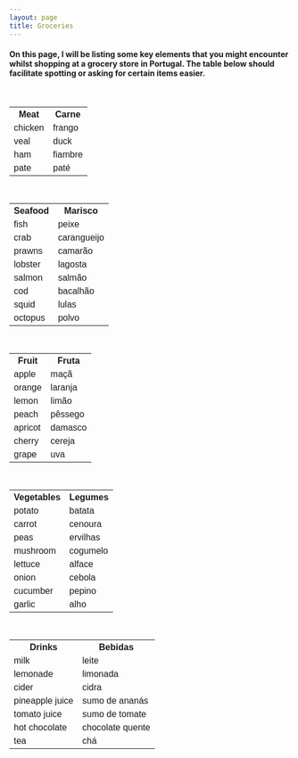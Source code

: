 ```yaml
---
layout: page
title: Groceries
---
```


<h4> On this page, I will be listing some key elements that you might encounter whilst shopping at a grocery store in Portugal. The table below should facilitate spotting or asking for certain items easier. </h4>

<html>
<head>
<style>
table {
    font-family: arial, sans-serif;
    border-collapse: collapse;
    width: 100%;
}

td, th {
    border: 1px solid #dddddd;
    text-align: left;
    padding: 8px;
}

tr:nth-child(even) {
    background-color: #E6E6FA;
}
</style>
</head>
<body>
    
<table>
  <tr>
    <th>Meat</th>
    <th>Carne</th>
  </tr>
  <tr>
    <td>chicken</td>
    <td>frango</td>
  </tr>
  <tr>
    <td>veal</td>
    <td>duck</td>
  </tr>
  <tr>
    <td>ham</td>
    <td>fiambre</td>
  </tr>
  <tr>
    <td>pate</td>
    <td>paté</td>
  </tr>

</table>


<table>
  <tr>
    <th>Seafood</th>
    <th>Marisco</th>
  </tr>
  <tr>
    <td>fish</td>
    <td>peixe</td>
  </tr>
  <tr>
    <td>crab</td>
    <td>carangueijo</td>
  </tr>
  <tr>
    <td>prawns</td>
    <td>camarão</td>
  </tr>
  <tr>
    <td>lobster</td>
    <td>lagosta</td>
  </tr>
  <tr>
    <td>salmon</td>
    <td>salmão</td>
  </tr>
  <tr>
    <td>cod</td>
    <td>bacalhão</td>
  </tr>
  <tr>
    <td>squid</td>
    <td>lulas</td>
  </tr>
  <tr>
    <td>octopus</td>
    <td>polvo</td>
  </tr>
</table>

<table>
  <tr>
    <th>Fruit</th>
    <th>Fruta</th>
  </tr>
  <tr>
    <td>apple</td>
    <td>maçã</td>
  </tr>
  <tr>
    <td>orange</td>
    <td>laranja</td>
  </tr>
  <tr>
    <td>lemon</td>
    <td>limão</td>
  </tr>
  <tr>
    <td>peach</td>
    <td>pêssego</td>
  </tr>
  <tr>
    <td>apricot</td>
    <td>damasco</td>
  </tr>
  <tr>
    <td>cherry</td>
    <td>cereja</td>
  </tr>
  <tr>
    <td>grape</td>
    <td>uva</td>
  </tr>
</table>

<table>
  <tr>
    <th>Vegetables</th>
    <th>Legumes</th>
  </tr>
  <tr>
    <td>potato</td>
    <td>batata</td>
  </tr>
  <tr>
    <td>carrot</td>
    <td>cenoura</td>
  </tr>
  <tr>
    <td>peas</td>
    <td>ervilhas</td>
  </tr>
  <tr>
    <td>mushroom</td>
    <td>cogumelo</td>
  </tr>
  <tr>
    <td>lettuce</td>
    <td>alface</td>
  </tr>
  <tr>
    <td>onion</td>
    <td>cebola</td>
  </tr>
  <tr>
    <td>cucumber</td>
    <td>pepino</td>
  </tr>
  <tr>
    <td>garlic</td>
    <td>alho</td>
  </tr>
</table>


<table>
  <tr>
    <th>Drinks</th>
    <th>Bebidas</th>
  </tr>
  <tr>
    <td>milk</td>
    <td>leite</td>
  </tr>
  <tr>
    <td>lemonade</td>
    <td>limonada</td>
  </tr>
  <tr>
    <td>cider</td>
    <td>cidra</td>
  </tr>
  <tr>
    <td>pineapple juice</td>
    <td>sumo de ananás</td>
  </tr>
  <tr>
    <td>tomato juice</td>
    <td>sumo de tomate</td>
  </tr>
  <tr>
    <td>hot chocolate</td>
    <td>chocolate quente</td>
  </tr>
  <tr>
    <td>tea</td>
    <td>chá</td>
  </tr>
</table>
</body>
</html>

